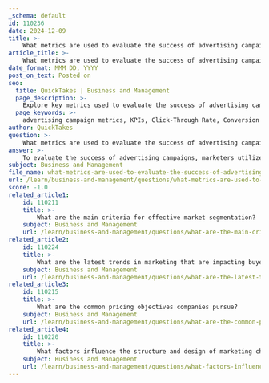 ```yaml
---
_schema: default
id: 110236
date: 2024-12-09
title: >-
    What metrics are used to evaluate the success of advertising campaigns?
article_title: >-
    What metrics are used to evaluate the success of advertising campaigns?
date_format: MMM DD, YYYY
post_on_text: Posted on
seo:
  title: QuickTakes | Business and Management
  page_description: >-
    Explore key metrics used to evaluate the success of advertising campaigns, including CTR, CVR, CPA, ROAS, CLV, and others, to optimize marketing effectiveness.
  page_keywords: >-
    advertising campaign metrics, KPIs, Click-Through Rate, Conversion Rate, Cost Per Acquisition, Return on Ad Spend, Customer Lifetime Value, View-Through Conversions, Traffic Volume, Engagement Metrics
author: QuickTakes
question: >-
    What metrics are used to evaluate the success of advertising campaigns?
answer: >-
    To evaluate the success of advertising campaigns, marketers utilize a variety of metrics, often referred to as Key Performance Indicators (KPIs). Here are some of the most commonly used metrics:\n\n1. **Click-Through Rate (CTR)**: This metric measures the effectiveness of an ad in engaging the audience. It is calculated by dividing the number of clicks on the ad by the number of impressions (the number of times the ad was displayed). A higher CTR indicates that the ad is resonating well with the audience.\n\n2. **Conversion Rate (CVR)**: This is a critical metric that tracks the percentage of users who take a desired action after clicking on the ad, such as making a purchase or signing up for a newsletter. It is calculated as:\n   $$\n   CVR = \frac{\text{Number of Conversions}}{\text{Total Clicks}} \times 100\n   $$\n\n3. **Cost Per Acquisition (CPA)**: This metric shows the cost-effectiveness of the campaign in acquiring new customers. It is calculated by dividing the total cost of the campaign by the number of new customers acquired. A lower CPA indicates a more efficient campaign.\n\n4. **Return on Ad Spend (ROAS)**: ROAS measures the revenue generated for every dollar spent on advertising. It is calculated as:\n   $$\n   ROAS = \frac{\text{Revenue from Ads}}{\text{Cost of Ads}}\n   $$\n   A higher ROAS indicates a more profitable advertising campaign.\n\n5. **Customer Lifetime Value (CLV)**: This metric estimates the total revenue that a business can expect from a single customer account throughout the business relationship. It helps in understanding the long-term value of acquiring new customers through advertising.\n\n6. **View-Through Conversions**: This metric tracks conversions that occur after a user sees an ad but does not click on it immediately. It helps in understanding the delayed impact of advertising on consumer behavior.\n\n7. **Traffic Volume**: This metric measures the amount of traffic directed to a website from an advertising campaign. It can be used to assess the effectiveness of campaigns aimed at increasing brand awareness or driving visitors to a landing page.\n\n8. **Engagement Metrics**: These include likes, shares, comments, and other interactions on social media platforms. High engagement rates can indicate that the ad content is resonating with the audience.\n\nBy analyzing these metrics, marketers can assess the effectiveness of their advertising campaigns, determine return on investment (ROI), and make informed decisions to optimize future campaigns. Each metric provides unique insights, and the choice of which to focus on may depend on the specific goals of the campaign.
subject: Business and Management
file_name: what-metrics-are-used-to-evaluate-the-success-of-advertising-campaigns.md
url: /learn/business-and-management/questions/what-metrics-are-used-to-evaluate-the-success-of-advertising-campaigns
score: -1.0
related_article1:
    id: 110211
    title: >-
        What are the main criteria for effective market segmentation?
    subject: Business and Management
    url: /learn/business-and-management/questions/what-are-the-main-criteria-for-effective-market-segmentation
related_article2:
    id: 110224
    title: >-
        What are the latest trends in marketing that are impacting buyer behavior?
    subject: Business and Management
    url: /learn/business-and-management/questions/what-are-the-latest-trends-in-marketing-that-are-impacting-buyer-behavior
related_article3:
    id: 110215
    title: >-
        What are the common pricing objectives companies pursue?
    subject: Business and Management
    url: /learn/business-and-management/questions/what-are-the-common-pricing-objectives-companies-pursue
related_article4:
    id: 110220
    title: >-
        What factors influence the structure and design of marketing channels?
    subject: Business and Management
    url: /learn/business-and-management/questions/what-factors-influence-the-structure-and-design-of-marketing-channels
---
```


&nbsp;